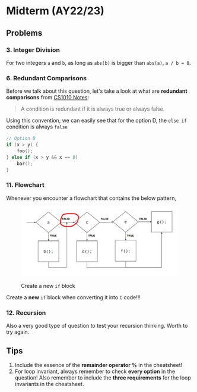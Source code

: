 # Midterm (AY22/23)

## Problems

### 3. Integer Division

For two integers `a` and `b`, as long as `abs(b)` is bigger than `abs(a)`, `a / b = 0`.

### 6. Redundant Comparisons

Before we talk about this question, let's take a look at what are **redundant comparisons** from [CS1010 Notes](https://nus-cs1010.github.io/2425-s1/notes/08-if-else.html?h=redu#redundant-comparisons):

> A condition is redundant if it is always true or always false.

Using this convention, we can easily see that for the option D, the `else if` condition is always `false`

```c
// Option D
if (x > y) {
    foo();
} else if (x > y && x == 0)
    bar();
}
```

### 11. Flowchart

Whenever you encounter a flowchart that contains the below pattern,

<figure><img src="../../.gitbook/assets/image.png" alt=""><figcaption><p>Create a new <code>if</code> block</p></figcaption></figure>

Create a **new** `if` block when converting it into `C` code!!!

### 12. Recursion

Also a very good type of question to test your recursion thinking. Worth to try again.

## Tips

1. Include the essence of the **remainder operator %** in the cheatsheet!
2. For loop invariant, always remember to check **every option** in the question! Also remember to include the **three requirements** for the loop invariants in the cheatsheet.
